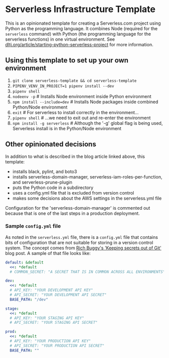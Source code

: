 # Serverless Infrastructure Template

This is an opinionated template for creating a Serverless.com project using Python as the programming language. 
It combines Node (required for the `serverless` command) with Python (the programming language for the serverless functions) in one virtual environment. 
See [dltj.org/article/starting-python-serverless-project](https://dltj.org/article/starting-python-serverless-project) for more information.

## Using this template to set up your own environment
1. `git clone serverless-template && cd serverless-template`
1. `PIPENV_VENV_IN_PROJECT=1 pipenv install --dev`
1. `pipenv shell` 
1. `nodeenv -p` # Installs Node environment inside Python environment
1. `npm install --include=dev` # Installs Node packages inside combined Python/Node environment
1. `exit` # For serverless to install correctly in the environment...
1. `pipenv shell` # ...we need to exit out and re-enter the environment
1. `npm install -g serverless` # Although the '-g' global flag is being used, Serverless install is in the Python/Node environment

## Other opinionated decisions

In addition to what is described in the blog article linked above, this template:

* installs black, pylint, and boto3
* installs serverless-domain-manager, serverless-iam-roles-per-function, and serverless-prune-plugin
* puts the Python code in a subdirectory
* uses a config.yml file that is excluded from version control
* makes some decisions about the AWS settings in the serverless.yml file

Configuration for the 'serverless-domain-manager' is commented out because that is one of the last steps in a production deployment.

### Sample `config.yml` file

As noted in the `serverless.yml` file, there is a `config.yml` file that contains bits of configuration that are not suitable for storing in a version control system.
The concept comes from [Rich Buggy's 'Keeping secrets out of Git'](https://www.richdevelops.dev/blog/keeping-secrets-out-of-git) blog post.
A sample of that file looks like:

```yml
default: &default
  <<: *default
  # COMMON_SECRET: "A SECRET THAT IS IN COMMON ACROSS ALL ENVIRONMENTS"

dev:
  <<: *default
  # API_KEY: "YOUR DEVELOPMENT API KEY"
  # API_SECRET: "YOUR DEVELOPMENT API SECRET"
  BASE_PATH: "/dev"

stage:
  <<: *default
  # API_KEY: "YOUR STAGING API KEY"
  # API_SECRET: "YOUR STAGING API SECRET"

prod:
  <<: *default
  # API_KEY: "YOUR PRODUCTION API KEY"
  # API_SECRET: "YOUR PRODUCTION API SECRET"
  BASE_PATH: ""
```